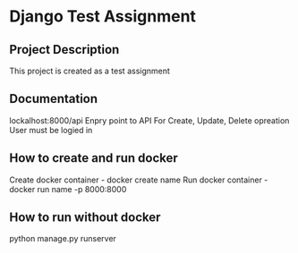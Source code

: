 # Django Test Assignment

## Project Description
This project is created as a test assignment 


## Documentation
lockalhost:8000/api Enpry point to API
For Create, Update, Delete opreation User must be logied in


## How to create and run docker 
Create docker container - docker create name
Run docker container - docker run name -p 8000:8000


## How to run without docker
python manage.py runserver